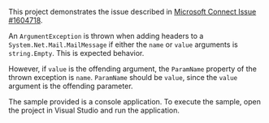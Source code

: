 This project demonstrates the issue described in [Microsoft Connect Issue #1604718][1].

An `ArgumentException` is thrown when adding headers to a `System.Net.Mail.MailMessage` 
if either the `name` or `value` arguments is `string.Empty`. This is expected behavior. 

However, if `value` is the offending argument, the `ParamName` property of the thrown 
exception is `name`. `ParamName` should be `value`, since the `value` argument is the 
offending parameter.

The sample provided is a console application. To execute the sample, open the project
in Visual Studio and run the application.

[1]: https://connect.microsoft.com/VisualStudio/feedback/details/1604718/argumentexception-blames-wrong-parameter-for-invalid-input